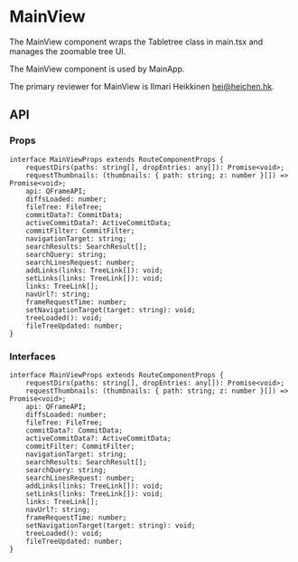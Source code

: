 # MainView

The MainView component wraps the Tabletree class in main.tsx and manages the zoomable tree UI.

The MainView component is used by MainApp.

The primary reviewer for MainView is Ilmari Heikkinen <hei@heichen.hk>.

## API

### Props

```tsx
interface MainViewProps extends RouteComponentProps {
	requestDirs(paths: string[], dropEntries: any[]): Promise<void>;
	requestThumbnails: (thumbnails: { path: string; z: number }[]) => Promise<void>;
	api: QFrameAPI;
	diffsLoaded: number;
	fileTree: FileTree;
	commitData?: CommitData;
	activeCommitData?: ActiveCommitData;
	commitFilter: CommitFilter;
	navigationTarget: string;
	searchResults: SearchResult[];
	searchQuery: string;
	searchLinesRequest: number;
	addLinks(links: TreeLink[]): void;
	setLinks(links: TreeLink[]): void;
	links: TreeLink[];
	navUrl?: string;
	frameRequestTime: number;
	setNavigationTarget(target: string): void;
	treeLoaded(): void;
	fileTreeUpdated: number;
}
```

### Interfaces

```tsx
interface MainViewProps extends RouteComponentProps {
	requestDirs(paths: string[], dropEntries: any[]): Promise<void>;
	requestThumbnails: (thumbnails: { path: string; z: number }[]) => Promise<void>;
	api: QFrameAPI;
	diffsLoaded: number;
	fileTree: FileTree;
	commitData?: CommitData;
	activeCommitData?: ActiveCommitData;
	commitFilter: CommitFilter;
	navigationTarget: string;
	searchResults: SearchResult[];
	searchQuery: string;
	searchLinesRequest: number;
	addLinks(links: TreeLink[]): void;
	setLinks(links: TreeLink[]): void;
	links: TreeLink[];
	navUrl?: string;
	frameRequestTime: number;
	setNavigationTarget(target: string): void;
	treeLoaded(): void;
	fileTreeUpdated: number;
}
```
